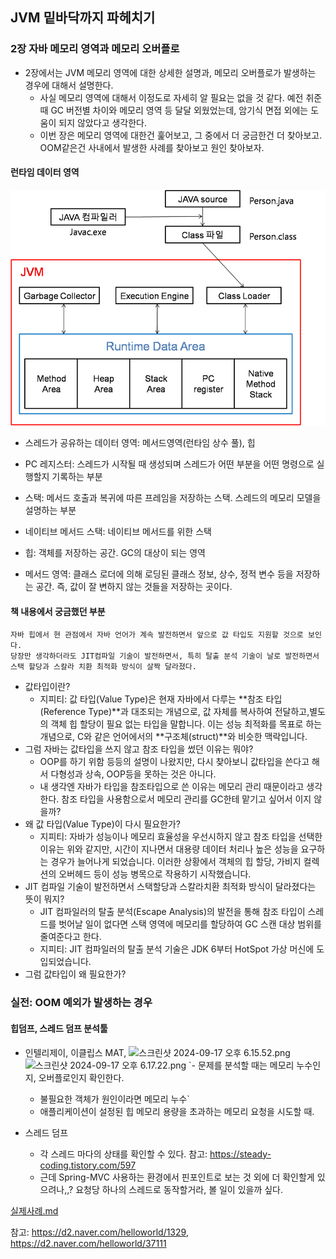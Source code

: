 ## JVM 밑바닥까지 파헤치기

### 2장 자바 메모리 영역과 메모리 오버플로

- 2장에서는 JVM 메모리 영역에 대한 상세한 설명과, 메모리 오버플로가 발생하는 경우에 대해서 설명한다.
  - 사실 메모리 영역에 대해서 이정도로 자세히 알 필요는 없을 것 같다. 예전 취준 때 GC 버전별 차이와 메모리 영역 등 달달 외웠었는데, 암기식 면접 외에는 도움이 되지 않았다고 생각한다.
  - 이번 장은 메모리 영역에 대한건 훑어보고, 그 중에서 더 궁금한건 더 찾아보고. OOM같은건 사내에서 발생한 사례를 찾아보고 원인 찾아보자.


#### 런타임 데이터 영역
![img.png](img.png)
- 스레드가 공유하는 데이터 영역: 메서드영역(런타임 상수 풀), 힙

- PC 레지스터: 스레드가 시작될 때 생성되며 스레드가 어떤 부분을 어떤 명령으로 실행할지 기록하는 부분
- 스택: 메서드 호출과 복귀에 따른 프레임을 저장하는 스택. 스레드의 메모리 모델을 설명하는 부분
- 네이티브 메서드 스택: 네이티브 메서드를 위한 스택
- 힙: 객체를 저장하는 공간. GC의 대상이 되는 영역
- 메서드 영역: 클래스 로더에 의해 로딩된 클래스 정보, 상수, 정적 변수 등을 저장하는 공간. 즉, 값이 잘 변하지 않는 것들을 저장하는 곳이다.



#### 책 내용에서 궁금했던 부분
```
자바 힙에서 현 관점에서 자바 언어가 계속 발전하면서 앞으로 값 타입도 지원할 것으로 보인다. 
당장만 생각하더라도 JIT컴파일 기술이 발전하면서, 특히 탈출 분석 기술이 날로 발전하면서 스택 할당과 스칼라 치환 최적화 방식이 살짝 달라졌다.
```
- 값타입이란? 
  - 지피티: 값 타입(Value Type)은 현재 자바에서 다루는 **참조 타입(Reference Type)**과 대조되는 개념으로, 값 자체를 복사하여 전달하고,별도의 객체 힙 할당이 필요 없는 타입을 말합니다. 이는 성능 최적화를 목표로 하는 개념으로, C와 같은 언어에서의 **구조체(struct)**와 비슷한 맥락입니다.
- 그럼 자바는 값타입을 쓰지 않고 참조 타입을 썼던 이유는 뭐야?
  - OOP를 하기 위함 등등의 설명이 나왔지만, 다시 찾아보니 값타입을 쓴다고 해서 다형성과 상속, OOP등을 못하는 것은 아니다.
  - 내 생각엔 자바가 타입을 참조타입으로 쓴 이유는 메모리 관리 때문이라고 생각한다. 참조 타입을 사용함으로서 메모리 관리를 GC한테 맡기고 싶어서 이지 않을까?
- 왜 값 타입(Value Type)이 다시 필요한가?
  - 지피티: 자바가 성능이나 메모리 효율성을 우선시하지 않고 참조 타입을 선택한 이유는 위와 같지만, 시간이 지나면서 대용량 데이터 처리나 높은 성능을 요구하는 경우가 늘어나게 되었습니다. 이러한 상황에서 객체의 힙 할당, 가비지 컬렉션의 오버헤드 등이 성능 병목으로 작용하기 시작했습니다.
- JIT 컴파일 기술이 발전하면서 스택할당과 스칼라치환 최적화 방식이 달라졌다는 뜻이 뭐지?
  - JIT 컴파일러의 탈출 분석(Escape Analysis)의 발전을 통해 참조 타입이 스레드를 벗어날 일이 없다면 스택 영역에 메모리를 할당하여 GC 스캔 대상 범위를 줄여준다고 한다.
  - 지피티: JIT 컴파일러의 탈출 분석 기술은 JDK 6부터 HotSpot 가상 머신에 도입되었습니다.
- 그럼 값타입이 왜 필요한가?


### 실전: OOM 예외가 발생하는 경우

#### 힙덤프, 스레드 덤프 분석툴
- 인텔리제이, 이클립스 MAT,
![스크린샷 2024-09-17 오후 6.15.52.png](..%2F..%2F..%2F..%2F..%2F..%2Fvar%2Ffolders%2F_w%2Fh0_zlkpn045gsrtnz617knfm0000gn%2FT%2FTemporaryItems%2FNSIRD_screencaptureui_9tEe78%2F%EC%8A%A4%ED%81%AC%EB%A6%B0%EC%83%B7%202024-09-17%20%EC%98%A4%ED%9B%84%206.15.52.png)
![스크린샷 2024-09-17 오후 6.17.22.png](..%2F..%2F..%2F..%2F..%2F..%2Fvar%2Ffolders%2F_w%2Fh0_zlkpn045gsrtnz617knfm0000gn%2FT%2FTemporaryItems%2FNSIRD_screencaptureui_g7ZxXJ%2F%EC%8A%A4%ED%81%AC%EB%A6%B0%EC%83%B7%202024-09-17%20%EC%98%A4%ED%9B%84%206.17.22.png)
`- 문제를 분석할 때는 메모리 누수인지, 오버플로인지 확인한다.
  - 불필요한 객체가 원인이라면 메모리 누수`
  - 애플리케이션이 설정된 힙 메모리 용량을 초과하는 메모리 요청을 시도할 때.

- 스레드 덤프
  - 각 스레드 마다의 상태를 확인할 수 있다. 참고: https://steady-coding.tistory.com/597
  - 근데 Spring-MVC 사용하는 환경에서 핀포인트로 보는 것 외에 더 확인할게 있으려나,,? 요청당 하나의 스레드로 동작할거라, 볼 일이 있을까 싶다. 

[실제사례.md](실제사례.md)

참고: https://d2.naver.com/helloworld/1329, https://d2.naver.com/helloworld/37111
